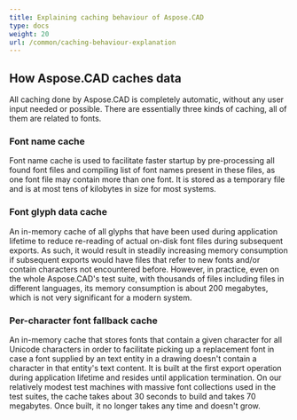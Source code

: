```yaml
---
title: Explaining caching behaviour of Aspose.CAD
type: docs
weight: 20
url: /common/caching-behaviour-explanation
---
```



## **How Aspose.CAD caches data**

All caching done by Aspose.CAD is completely automatic, without any user input needed or possible. There are essentially three kinds of caching, all of them are related to fonts.

### **Font name cache**

Font name cache is used to facilitate faster startup by pre-processing all found font files and compiling list of font names present in these files, as one font file may contain more than one font. It is stored as a temporary file and is at most tens of kilobytes in size for most systems.

### **Font glyph data cache**

An in-memory cache of all glyphs that have been used during application lifetime to reduce re-reading of actual on-disk font files during subsequent exports. As such, it would result in steadily increasing memory consumption if subsequent exports would have files that refer to new fonts and/or contain characters not encountered before. However, in practice, even on the whole 
Aspose.CAD's test suite, with thousands of files including files in different languages, its memory consumption is about 200 megabytes, which is not very significant for a modern system.

### **Per-character font fallback cache**

An in-memory cache that stores fonts that contain a given character for all Unicode characters in order to facilitate picking up a replacement font in case a font supplied by an text entity in a drawing doesn't contain a character in that entity's text content. It is built at the first export operation during application lifetime and resides until application termination. On our relatively modest test machines with massive font collections used in the test suites, the cache takes about 30 seconds to build and takes 70 megabytes. Once built, it no longer takes any time and doesn't grow. 
